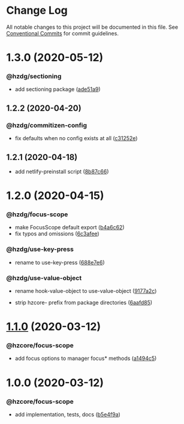 # Change Log

All notable changes to this project will be documented in this file.
See [Conventional Commits](https://conventionalcommits.org) for commit guidelines.

# 1.3.0 (2020-05-12)


### @hzdg/sectioning

* add sectioning package ([ade51a9](https://github.com/hzdg/hz-core/commit/ade51a9))


## 1.2.2 (2020-04-20)


### @hzdg/commitizen-config

* fix defaults when no config exists at all ([c31252e](https://github.com/hzdg/hz-core/commit/c31252e))


## 1.2.1 (2020-04-18)


* add netlify-preinstall script ([8b87c66](https://github.com/hzdg/hz-core/commit/8b87c66))


# 1.2.0 (2020-04-15)


### @hzdg/focus-scope

* make FocusScope default export ([b4a6c62](https://github.com/hzdg/hz-core/commit/b4a6c62))
* fix typos and omissions ([6c3afee](https://github.com/hzdg/hz-core/commit/6c3afee))

### @hzdg/use-key-press

* rename to use-key-press ([688e7e6](https://github.com/hzdg/hz-core/commit/688e7e6))

### @hzdg/use-value-object

* rename hook-value-object to use-value-object ([9177a2c](https://github.com/hzdg/hz-core/commit/9177a2c))

* strip hzcore- prefix from package directories ([6aafd85](https://github.com/hzdg/hz-core/commit/6aafd85))


# [1.1.0](https://github.com/hzdg/hz-core/compare/@hzcore/focus-scope@1.0.0...@hzcore/focus-scope@1.1.0) (2020-03-12)


### @hzcore/focus-scope

* add focus options to manager focus* methods ([a1494c5](https://github.com/hzdg/hz-core/commit/a1494c5))


# 1.0.0 (2020-03-12)


### @hzcore/focus-scope

* add implementation, tests, docs ([b5e4f9a](https://github.com/hzdg/hz-core/commit/b5e4f9a))
